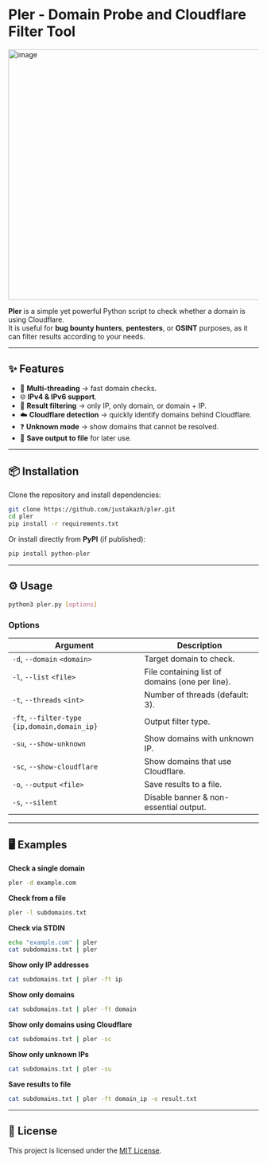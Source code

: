 # Pler - Domain Probe and Cloudflare Filter Tool
<img width="1104" height="503" alt="image" src="https://github.com/user-attachments/assets/13220e61-dc9b-4523-988e-5b0151db6f1d" />


**Pler** is a simple yet powerful Python script to check whether a domain is using Cloudflare.  
It is useful for **bug bounty hunters**, **pentesters**, or **OSINT** purposes, as it can filter results according to your needs.

---

## ✨ Features
- 🚀 **Multi-threading** → fast domain checks.
- 🌐 **IPv4 & IPv6 support**.
- 🎯 **Result filtering** → only IP, only domain, or domain + IP.
- ☁️ **Cloudflare detection** → quickly identify domains behind Cloudflare.
- ❓ **Unknown mode** → show domains that cannot be resolved.
- 📄 **Save output to file** for later use.

---

## 📦 Installation

Clone the repository and install dependencies:

```bash
git clone https://github.com/justakazh/pler.git
cd pler
pip install -r requirements.txt
```

Or install directly from **PyPI** (if published):

```bash
pip install python-pler
```

---

## ⚙️ Usage

```bash
python3 pler.py [options]
```

### Options
| Argument | Description |
|----------|-------------|
| `-d`, `--domain` `<domain>` | Target domain to check. |
| `-l`, `--list` `<file>` | File containing list of domains (one per line). |
| `-t`, `--threads` `<int>` | Number of threads (default: 3). |
| `-ft`, `--filter-type` `{ip,domain,domain_ip}` | Output filter type. |
| `-su`, `--show-unknown` | Show domains with unknown IP. |
| `-sc`, `--show-cloudflare` | Show domains that use Cloudflare. |
| `-o`, `--output` `<file>` | Save results to a file. |
| `-s`, `--silent` | Disable banner & non-essential output. |

---

## 🖥️ Examples

**Check a single domain**
```bash
pler -d example.com
```

**Check from a file**
```bash
pler -l subdomains.txt
```

**Check via STDIN**
```bash
echo "example.com" | pler
cat subdomains.txt | pler
```

**Show only IP addresses**
```bash
cat subdomains.txt | pler -ft ip
```

**Show only domains**
```bash
cat subdomains.txt | pler -ft domain
```

**Show only domains using Cloudflare**
```bash
cat subdomains.txt | pler -sc
```

**Show only unknown IPs**
```bash
cat subdomains.txt | pler -su
```

**Save results to file**
```bash
cat subdomains.txt | pler -ft domain_ip -o result.txt
```

---

## 📜 License
This project is licensed under the [MIT License](LICENSE).
